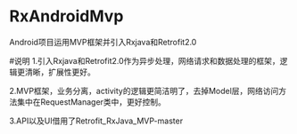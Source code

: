 # RxAndroidMvp
Android项目运用MVP框架并引入Rxjava和Retrofit2.0

#说明
1.引入Rxjava和Retrofit2.0作为异步处理，网络请求和数据处理的框架，逻辑更清晰，扩展性更好。

2.MVP框架，业务分离，activity的逻辑更简洁明了，去掉Model层，网络访问方法集中在RequestManager类中，更好控制。

3.API以及UI借用了Retrofit_RxJava_MVP-master
